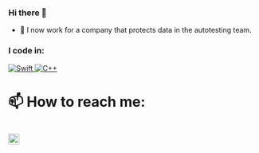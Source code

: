 ### Hi there 👋

- 🔭 I now work for a company that protects data in the autotesting team.

### I code in:
<p>
  <!--  Python  -->
  <a href="https://github.com/chudopak?tab=repositories&q=&type=&language=swift">
     <img alt="Swift" src="https://img.shields.io/badge/swift-%23FA7343.svg?&style=for-the-badge&logo=swift&logoColor=white"/>
  </a>
  
  <!--  C++  -->
  <a href="https://github.com/chudopak?tab=repositories&q=&type=&language=c%2B%2B" style="cursor: default">
    <img alt="C++" src="https://img.shields.io/badge/c++-%2300599C.svg?style=for-the-badge&logo=c%2B%2B&logoColor=white"/>
  </a>
</p>

# 📫 How to reach me: 
\
[<img align="left" alt="proalmaz | Telegram" width="22px" src="https://cdn-icons-png.flaticon.com/512/5968/5968804.png" />][telegram]

[telegram]: https://t.me/proalmaz

<!--
**proalmaz/proalmaz** is a ✨ _special_ ✨ repository because its `README.md` (this file) appears on your GitHub profile.

Here are some ideas to get you started:


- 👯 I’m looking to collaborate on ...
- 🤔 I’m looking for help with ...
- 💬 Ask me about ...
- 😄 Pronouns: ...
- ⚡ Fun fact: ...
-->
